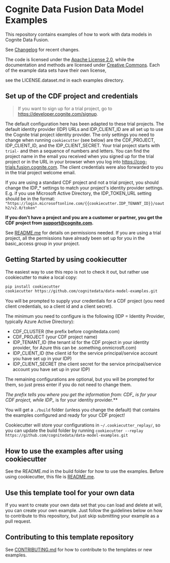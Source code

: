 # Cognite Data Fusion Data Model Examples

This repository contains examples of how to work with data models in Cognite Data Fusion.

See [Changelog](./CHANGELOG.md) for recent changes.

The code is licensed under the [Apache License 2.0](LICENSE.code.md), while the documentation and methods are licensed
under [Creative Commons](LICENSE.docs.md). Each of the example data sets have their own license,

see the LICENSE.dataset.md in each examples directory.

## Set up of the CDF project and credentials

> If you want to sign up for a trial project, go to <https://developer.cognite.com/signup>.

The default configuration here has been adapted to these trial projects. The default identity provider (IDP)
URLs and IDP_CLIENT_ID are all set up to use the Cognite trial project identity provider.
The only settings you need
to change when running `cookiecutter` (see below) are the CDF_PROJECT, IDP_CLIENT_ID, and the IDP_CLIENT_SECRET.
Your trial project starts with `trial-` and then a sequence of numbers and
letters. You can find the project name in the email you received when you signed up for the trial project
or in the URL in your browser when you log into <https://cog-trials.fusion.cognite.com>.
The client credentials were also forwarded to you in the trial project welcome email.

If you are using a standard CDF project and not a trial project, you should change the IDP_* settings to
match your project's identity provider settings. E.g. if you use Microsoft Active Directory, the
IDP_TOKEN_URL setting should be in the format:
`"https://login.microsoftonline.com/{{cookiecutter.IDP_TENANT_ID}}/oauth2/v2.0/token"`

**If you don't have a project and you are a customer or partner, you get the CDF project
from <support@cognite.com>.**

See [README.me](./{{cookiecutter.buildfolder}}/README.md) for details on permissions needed. If you are using
a trial project, all the permissions have already been set up for you in the basic_access group in your project.

## Getting Started by using cookiecutter

The easiest way to use this repo is not to check it out, but rather use cookiecutter to make a local copy:

```bash
pip install cookiecutter
cookiecutter https://github.com/cognitedata/data-model-examples.git
```

You will be prompted to supply your credentials for a CDF project (you need client credentials, so a client
id and a client secret).

The minimum you need to configure is the following (IDP = Identity Provider, typically Azure Active Directory):

* CDF_CLUSTER (the prefix before cognitedata.com)
* CDF_PROJECT (your CDF project name)
* IDP_TENANT_ID (the tenant id for the CDF project in your identity provider, for Azure this can be .something.onmicrosft.com)
* IDP_CLIENT_ID (the client id for the service principal/service account you have set up in your IDP)
* IDP_CLIENT_SECRET (the client secret for the service principal/service account you have set up in your IDP)

The remaining configurations are optional, but you will be prompted for them, so just press enter if you do not
need to change them.

**The prefix tells you where you get the information from: CDF_* is for your CDF project, while IDP_* is for your
identity provider.**

You will get a `./build` folder (unless you change the default) that contains the examples configured and ready
for your CDF project!

Cookiecutter will store your configurations in `~/.cookiecutter_replay/`, so you can update the build folder
by running `cookiecutter --replay https://github.com/cognitedata/data-model-examples.git`

## How to use the examples after using cookiecutter

See the README.md in the build folder for how to use the examples.
Before using cookiecutter, this file is [README.me](./{{cookiecutter.buildfolder}}/README.md).

## Use this template tool for your own data

If you want to create your own data set that you can load and delete at will, you can create
your own example. Just follow the guidelines below on how to contribute to this repository, but
just skip submitting your example as a pull request.

## Contributing to this template repository

See [CONTRIBUTING.md](./CONTRIBUTING.md) for how to contribute to the templates or new examples.
